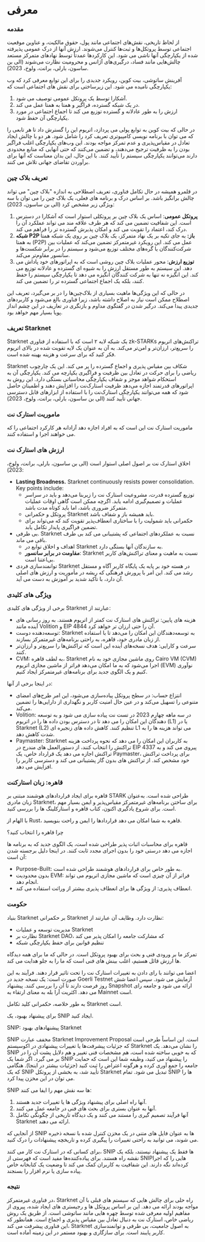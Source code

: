 # معرفی

### مقدمه

از لحاظ تاریخی، نقش‌های اجتماعی مانند پول، حقوق مالکیت، و عناوین موقعیت اجتماعی توسط پروتکل‌ها و ثبت‌ها کنترل می‌شوند. ارزش آنها از درک عمومی پذیرفته شده از یکپارچگی آنها ناشی می شود. این کارکردها عمدتاً توسط نهادهای متمرکز مستعد چالش‌هایی مانند فساد، درگیری‌های آژانس و محرومیت نظارت می‌شوند (الی بن ساسون، بارلی، برانت، ولوخ، 2023).

آفرینش ساتوشی، بیت کوین، رویکرد جدیدی را برای این توابع معرفی کرد که وب یکپارچگی نامیده می شود. این زیرساختی برای نقش های اجتماعی است که:

1. آشکارا توسط یک پروتکل عمومی توصیف می شود.
2. در یک شبکه گسترده، فراگیر و همتا به همتا عمل می کند.
3. ارزش را به طور عادلانه و گسترده توزیع می کند تا اجماع اجتماعی در مورد یکپارچگی آن حفظ شود.

در حالی که بیت کوین به توابع پولی می پردازد، اتریوم این را گسترش داد تا هر تابعی را که می توان با برنامه نویسی کامپیوتری تعریف کرد را شامل شود. هر دو با چالش ایجاد تعادل در مقیاس‌پذیری و عدم تمرکز مواجه بودند. این وب‌های یکپارچگی اغلب فراگیر بودن را به ظرفیت ترجیح می‌دهند، و تضمین می‌کنند که حتی آنهایی که منابع محدودی دارند می‌توانند یکپارچگی سیستم را تأیید کنند. با این حال، این بدان معناست که آنها برای برآوردن تقاضای جهانی تلاش می کنند.

### تعریف بلاک چین

در قلمرو همیشه در حال تکامل فناوری، تعریف اصطلاحی به اندازه "بلاک چین" می تواند چالش برانگیز باشد. بر اساس درک و برنامه های فعلی، یک بلاک چین را می توان با سه ویژگی زیر مشخص کرد (الی بن ساسون، 2023):

1. **پروتکل عمومی**: اساس یک بلاک چین بر پروتکلی استوار است که آشکارا در دسترس است. این شفافیت تضمین می کند که هر طرف علاقه مند می تواند عملکرد آن را درک کند، اعتماد را تقویت می کند و امکان پذیرش گسترده تر را فراهم می کند.
2. **شبکه P2P باز:** به جای تکیه بر یک نهاد متمرکز، یک بلاک چین بر روی یک شبکه همتا به همتا (P2P) عمل می کند. این رویکرد غیرمتمرکز تضمین می‌کند که عملیات بین شرکت‌کنندگان یا گره‌های مختلف توزیع می‌شود و سیستم را در برابر شکست‌ها و سانسور مقاوم‌تر می‌کند.
3. **توزیع ارزش**: محور عملیات بلاک چین روشی است که به اپراتورهای خود پاداش می دهد. این سیستم به طور مستقل ارزش را به شیوه ای گسترده و عادلانه توزیع می کند. این انگیزه نه تنها به شرکت کنندگان انگیزه می دهد تا یکپارچگی سیستم را حفظ کنند، بلکه یک اجماع اجتماعی گسترده تر را تضمین می کند.

در حالی که این ویژگی‌ها ماهیت بسیاری از بلاک‌چین‌ها را در بر می‌گیرد، تعریف این اصطلاح ممکن است نیاز به اصلاح داشته باشد، زیرا فناوری بالغ می‌شود و کاربردهای جدیدی پیدا می‌کند. درگیر شدن در گفتگوی مداوم و بازنگری در تعاریف در این چشم انداز پویا بسیار مهم خواهد بود.

### تعریف Starknet

Starknet یک شبکه لایه ۲ است که با استفاده از فناوری zk-STARKs تراکنش‌های اتریوم را سریع‌تر، ارزان‌تر و امن‌تر می‌کند. به آن به عنوان یک لایه تقویت شده در بالای اتریوم فکر کنید که برای سرعت و هزینه بهینه شده است.

Starknet شکاف بین مقیاس پذیری و اجماع گسترده را پر می کند. این یک چارچوب ریاضی را برای حرکت در تعادل بین ظرفیت و فراگیری یکپارچه می کند. یکپارچگی آن به استحکام شواهد موجز و شفاف یکپارچگی محاسباتی بستگی دارد. این روش به اپراتورهای قدرتمند اجازه می‌دهد ظرفیت استارک‌نت را افزایش دهند و اطمینان حاصل شود که همه می‌توانند یکپارچگی استارک‌نت را با استفاده از ابزارهای قابل دسترسی جهانی تأیید کنند (الی بن ساسون، بارلی، برانت، ولوخ، 2023).

### ماموریت استارک نت

ماموریت استارک نت این است که به افراد اجازه دهد آزادانه هر کارکرد اجتماعی را که می خواهند اجرا و استفاده کنند.

### ارزش های استارک نت

اخلاق استارک نت بر اصول اصلی استوار است (الی بن ساسون، بارلی، برانت، ولوخ، 2023):

* **Lasting Broadness.** Starknet continuously resists power consolidation. Key points include:
  * توزیع گسترده قدرت، مشروعیت استارک نت را زیربنا می‌دهد و باید در سراسر عملیات و تصمیم‌گیری ادامه یابد. اگرچه ممکن است گاهی اوقات عملیات متمرکز ضروری باشد، اما باید کوتاه مدت باشد.
  * پروتکل و حکمرانی Starknet باید همیشه باز و شفاف باشد.
  * حکمرانی باید شمولیت را با ساختاری انعطاف‌پذیر تقویت کند که می‌تواند برای تضمین فراگیری پایدار تکامل یابد.
* بی طرفی. Starknet نسبت به عملکردهای اجتماعی که پشتیبانی می کند بی طرف باقی می ماند.
  * اهداف و اخلاق توابع در Starknet به سازندگان آنها بستگی دارد.
  * **مقاومت در برابر سانسور**: Starknet نسبت به ماهیت و معنای تراکنش‌های کاربر بی‌اعتنا است.
* توانمندسازی فردی Starknet در هسته خود بر پایه یک پایگاه کاربر آگاه و مستقل رشد می کند. این امر با پرورش فرهنگی که ریشه در مأموریت و ارزش های اصلی آن دارد، با تأکید شدید بر آموزش به دست می آید.

### ویژگی های کلیدی

برخی از ویژگی های کلیدی Starknet عبارتند از:

* هزینه های پایین: تراکنش های استارک نت کمتر از اتریوم هستند. به روز رسانی های آینده مانند Volition و EIP 4844 آن را حتی ارزان تر خواهد کرد.
* توسعه‌دهنده دوست: Starknet به توسعه‌دهندگان این امکان را می‌دهد تا با استفاده از زبان مادری خود، قاهره، به راحتی برنامه‌های غیرمتمرکز بسازند.
* سرعت و کارایی: هدف نسخه‌های آینده این است که تراکنش‌ها را سریع‌تر و ارزان‌تر کنند.
* CVM: به لطف قاهره، Starknet روی ماشین مجازی خود به نام Cairo VM (CVM) اجرا می‌شود که به ما امکان می‌دهد فراتر از ماشین مجازی اتریوم (EVM) نوآوری کنیم و یک الگوی جدید برای برنامه‌های غیرمتمرکز ایجاد کنیم.

در اینجا برخی از آنها:

* انتزاع حساب: در سطح پروتکل پیاده‌سازی می‌شود، این امر طرح‌های امضای متنوعی را تسهیل می‌کند و در عین حال امنیت کاربر و نگهداری از دارایی‌ها را تضمین می‌کند.
* Volition: در سه ماهه چهارم 2023 در تست نت پیاده سازی می شود و به توسعه دهندگان این امکان را می دهد تا در دسترس بودن داده ها را در اتریوم (L1) یا در Starknet (L2) تنظیم کنند. کاهش داده های زنجیره ای L1 می تواند هزینه ها را به شدت کاهش دهد.
* Paymaster: Starknet به کاربران این امکان را می دهد که نحوه پرداخت هزینه تراکنش را انتخاب کنند، از دستورالعمل های مندرج در EIP 4337 پیروی می کند و به تراکنش اجازه می دهد یک قرارداد خاص، یک Paymaster، برای پرداخت تراکنش خود مشخص کند. از تراکنش های بدون گاز پشتیبانی می کند و دسترسی کاربر را افزایش می دهد.

### قاهره: زبان استارکنت

قاهره برای ایجاد قراردادهای هوشمند مبتنی بر STARK طراحی شده است. به‌عنوان زبان مادری Starknet، برای ساختن برنامه‌های غیرمتمرکز مقیاس‌پذیر و ایمن بسیار مهم است. برای شروع یادگیری اکنون، کتاب قاهره و استارکلینگ ها را بررسی کنید.

با الهام از Rust، قاهره به شما امکان می دهد قراردادها را ایمن و راحت بنویسید.

چرا قاهره را انتخاب کنید؟

قاهره برای محاسبات اثبات پذیر طراحی شده است، یک الگوی جدید که به برنامه ها اجازه می دهد درستی خود را بدون اجرای مجدد ثابت کنند. در اینجا دلیل برجسته شدن آن است:

* Purpose-Built: به طور خاص برای قراردادهای هوشمند طراحی شده است.
* بدون محدودیت EVM: فراتر از آن چیزی است که ماشین مجازی اتریوم می تواند انجام دهد.
* انعطاف پذیری: از ویژگی ها برای انعطاف پذیری بیشتر از وراثت استفاده می کند.

### حکومت

بنیاد Starknet بر حکمرانی Starknet نظارت دارد. وظایف آن عبارتند از:

* مدیریت توسعه و عملیات Starknet
* نظارت بر Starknet DAO، که مشارکت جامعه را امکان پذیر می کند
* تنظیم قوانین برای حفظ یکپارچگی شبکه

تمرکز ما بر ورودی فنی و بحث برای بهبود پروتکل است. در حالی که ما برای همه دیدگاه ها ارزش قائل هستیم، اغلب بینش های فنی است که ما را به جلو هدایت می کند.

اعضا می توانند با رای دادن به تغییرات استارک نت را تحت تاثیر قرار دهند. فرآیند به این صورت است: یک نسخه جدید در Goerli Testnet آزمایش می شود. سپس اعضا شش روز فرصت دارند تا آن را بررسی کنند. پیشنهاد Snapshot ارائه می شود و جامعه رای می دهد. اکثریت آرا بله به معنای ارتقاء به Mainnet است.

به طور خلاصه، حکمرانی کلید تکامل Starknet است.

برای پیشنهاد بهبود، یک SNIP ایجاد کنید.

SNIP: پیشنهادهای بهبود Starknet

SNIP مخفف عبارت Starknet Improvement Proposal است. این اساساً طرحی است که جزئیات پیشرفت‌ها یا تغییرات پیشنهادی در اکوسیستم Starknet را نشان می‌دهد. یک SNIP که به خوبی ساخته شده است، هم مشخصات فنی تغییر و هم دلایل پشت آن را در بر می گیرد. اگر شما یک SNIP را پیشنهاد می کنید، وظیفه شما این است که حمایت جامعه را جمع آوری کرده و هرگونه اعتراض را ثبت کنید (جزئیات بیشتر در اینجا). هنگامی که یک SNIP تأیید شد، به بخشی از پروتکل Starknet تبدیل می شود. تمام SNIP ها را می توان در این مخزن پیدا کرد.

SNIP ها سه نقش مهم را ایفا می کنند:

1. آنها راه اصلی برای پیشنهاد ویژگی ها یا تغییرات جدید هستند.
2. آنها به عنوان بستری برای بحث های فنی در جامعه عمل می کنند.
3. آنها فرآیند تصمیم گیری را مستند می کنند و یک دیدگاه تاریخی از چگونگی تکامل Starknet ارائه می دهند.

از آنجایی که SNIP ها به عنوان فایل های متنی در یک مخزن کنترل شده با نسخه ذخیره می شوند، می توانید به راحتی تغییرات را پیگیری کرده و تاریخچه پیشنهادات را درک کنید.

برای کسانی که در استارک نت کار می کنند، SNIP ها فقط یک پیشنهاد نیستند، بلکه یک نقشه راه هستند. برای پیاده‌کننده‌ها مفید است که فهرستی از SNIP‌هایی را که اجرا کرده‌اند نگه دارند. این شفافیت به کاربران کمک می کند تا وضعیت یک کتابخانه خاص پیاده سازی یا نرم افزار را بسنجند.

### نتیجه

در فناوری غیرمتمرکز، Starknet راه حلی برای چالش هایی که سیستم های قبلی با آن مواجه بودند ارائه می دهد. این بر اساس پروتکل ها و رجیستری های ایجاد شده، پیروی از مفاهیم اولیه معرفی شده توسط چهره هایی مانند ساتوشی است. از طریق یک روش ریاضی خاص، استارک نت به دنبال تعادل بین مقیاس پذیری و اجماع است. همانطور که این فناوری پیشرفت می کند، Starknet به اصول جامعیت، بی طرفی و توانمندسازی کاربر پایبند است. برای سازگاری و بهبود مستمر در این زمینه آماده است.
